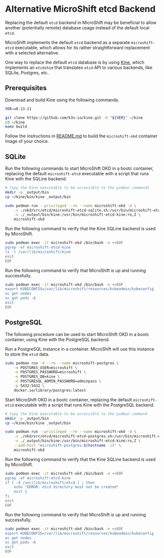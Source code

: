 # Alternative MicroShift etcd Backend

Replacing the default `etcd` backend in MicroShift may be beneficial to allow
another (potentially remote) database usage instead of the default local `etcd`.

MicroShift implements the default `etcd` backend as a separate `microshift-etcd`
executable, which allows for its rather straightforward replacement with a selected
alternative.

One way to replace the default `etcd` database is by using [Kine](https://github.com/k3s-io/kine),
which implements an `etcdshim` that translates `etcd` API to various backends,
like SQLite, Postgres, etc.

## Prerequisites

Download and build Kine using the following commands.

```bash
VER=v0.13.11

git clone https://github.com/k3s-io/kine.git -b "${VER}" ~/kine
cd ~/kine
make build
```

Follow the instructions in [README.md](../README.md) to build the `microshift-okd`
container image of your choice.

## SQLite

Run the following commands to start MicroShift OKD in a bootc container, replacing
the default `microshift-etcd` executable with a script that runs Kine with the
SQLine backend.

```bash
# Copy the Kine executable to be accessible to the podman commands
mkdir -p _output/bin
cp ~/kine/bin/kine _output/bin

sudo podman run --privileged --rm --name microshift-okd -d \
    -v ./okd/src/etcd/microshift-etcd-sqlite.sh:/usr/bin/microshift-etcd:ro,Z \
    -v ./_output/bin/kine:/usr/bin/microshift-etcd-kine:ro,Z \
    microshift-okd
```

Run the following command to verify that the Kine SQLine backend is used by MicroShift.

```bash
sudo podman exec -it microshift-okd /bin/bash -e <<EOF
pgrep -af microshift-etcd-kine
ls -l /var/lib/microshift/kine
exit
EOF
```

Run the following command to verify that MicroShift is up and running successfully.

```bash
sudo podman exec -it microshift-okd /bin/bash -e <<EOF
export KUBECONFIG=/var/lib/microshift/resources/kubeadmin/kubeconfig
oc get nodes
oc get pods -A
exit
EOF
```

## PostgreSQL

The following procedure can be used to start MicroShift OKD in a bootc container,
using Kine with the PostgreSQL backend.

Run a PostgreSQL instance in a container. MicroShift will use this instance to store
the `etcd` data.

```bash
sudo podman run -d --rm --name microshift-postgres \
    -e POSTGRES_USER=microshift \
    -e POSTGRES_PASSWORD=microshift \
    -e POSTGRES_DB=kine \
    -e POSTGRESQL_ADMIN_PASSWORD=adminpass \
    -p 5432:5432 \
    docker.io/library/postgres:latest
```

Start MicroShift OKD in a bootc container, replacing the default `microshift-etcd`
executable with a script that runs Kine with the PostgreSQL backend.

```bash
# Copy the Kine executable to be accessible to the podman command
mkdir -p _output/bin
cp ~/kine/bin/kine _output/bin

sudo podman run --privileged --rm --name microshift-okd -d \
    -v ./okd/src/etcd/microshift-etcd-postgres.sh:/usr/bin/microshift-etcd:ro,Z \
    -v ./_output/bin/kine:/usr/bin/microshift-etcd-kine:ro,Z \
    --add-host "microshift-postgres:$(hostname -i)" \
    microshift-okd
```

Run the following command to verify that the Kine SQLine backend is used by MicroShift.

```bash
sudo podman exec -it microshift-okd /bin/bash -e <<EOF
pgrep -af microshift-etcd-kine
if [ -d /var/lib/microshift/etcd ] ; then
    echo "ERROR: etcd directory must not be created"
    exit 1
fi
exit
EOF
```

Run the following command to verify that MicroShift is up and running successfully.

```bash
sudo podman exec -it microshift-okd /bin/bash -e <<EOF
export KUBECONFIG=/var/lib/microshift/resources/kubeadmin/kubeconfig
oc get nodes
oc get pods -A
exit
EOF
```
